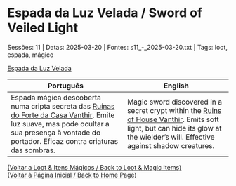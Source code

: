 
# Espada da Luz Velada / Sword of Veiled Light

Sessões: 11 | Datas: 2025-03-20 | Fontes: s11_-_2025-03-20.txt | Tags: loot, espada, mágico

[Espada da Luz Velada](espada_luz_velada.png)

| Português | English |
|-----------|---------|
| Espada mágica descoberta numa cripta secreta das [Ruínas do Forte da Casa Vanthir](ruinas_do_forte_da_casa_vanthir.md). Emite luz suave, mas pode ocultar a sua presença à vontade do portador. Eficaz contra criaturas das sombras. | Magic sword discovered in a secret crypt within the [Ruins of House Vanthir](ruinas_do_forte_da_casa_vanthir.md). Emits soft light, but can hide its glow at the wielder’s will. Effective against shadow creatures. |

[(Voltar a Loot & Itens Mágicos / Back to Loot & Magic Items)](loot.md)  
[(Voltar à Página Inicial / Back to Home Page)](home.md)

